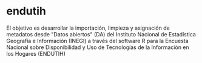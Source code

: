 # endutih
El objetivo es desarrollar la importación, limpieza y asignación de metadatos desde "Datos abiertos" (DA) del Instituto Nacional de Estadística Geografía e Información (INEGI) a través del software R para la Encuesta Nacional sobre Disponibilidad y Uso de Tecnologías de la Información en los Hogares (ENDUTIH)
